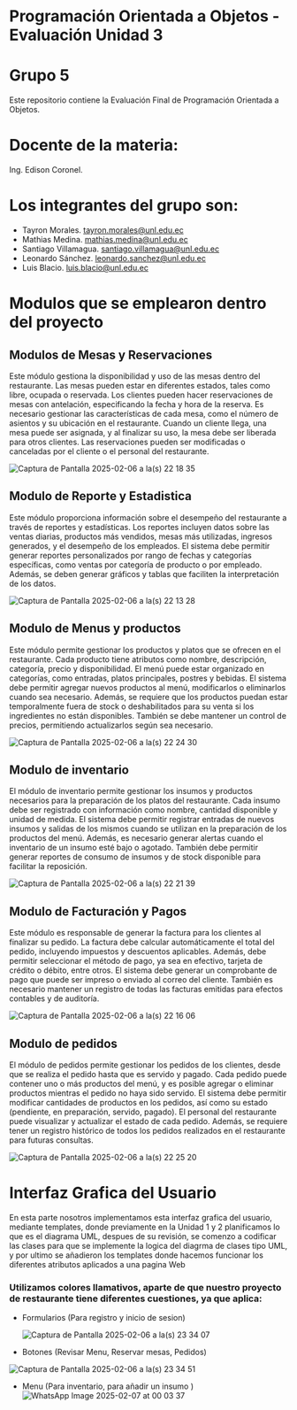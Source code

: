 # Programación Orientada a Objetos - Evaluación Unidad 3
# Grupo 5
Este repositorio contiene la Evaluación Final de Programación Orientada a Objetos.
# Docente de la materia:
Ing. Edison Coronel.
# Los integrantes del grupo son: 
- Tayron Morales.
  tayron.morales@unl.edu.ec
- Mathias Medina. 
  mathias.medina@unl.edu.ec
- Santiago Villamagua.
  santiago.villamagua@unl.edu.ec
- Leonardo Sánchez.
  leonardo.sanchez@unl.edu.ec
- Luis Blacio.
  luis.blacio@unl.edu.ec
  
# Modulos que se emplearon dentro del proyecto

## Modulos de Mesas y Reservaciones
Este módulo gestiona la disponibilidad y uso de las mesas dentro del restaurante. Las mesas pueden estar en diferentes estados, tales como libre, ocupada o reservada. Los clientes pueden hacer reservaciones de mesas con antelación, especificando la fecha y hora de la reserva. Es necesario gestionar las características de cada mesa, como el número de asientos y su ubicación en el restaurante. Cuando un cliente llega, una mesa puede ser asignada, y al finalizar su uso, la mesa debe ser liberada para otros clientes. Las reservaciones pueden ser modificadas o canceladas por el cliente o el personal del restaurante.

![Captura de Pantalla 2025-02-06 a la(s) 22 18 35](https://github.com/user-attachments/assets/5836db12-3c08-4a56-b57f-2fd0efaeca21)



## Modulo de Reporte y Estadistica 
Este módulo proporciona información sobre el desempeño del restaurante a través de reportes y estadísticas. Los reportes incluyen datos sobre las ventas diarias, productos más vendidos, mesas más utilizadas, ingresos generados, y el desempeño de los empleados. El sistema debe permitir generar reportes personalizados por rango de fechas y categorías específicas, como ventas por categoría de producto o por empleado. Además, se deben generar gráficos y tablas que faciliten la interpretación de los datos.

![Captura de Pantalla 2025-02-06 a la(s) 22 13 28](https://github.com/user-attachments/assets/0310ed90-8fc9-4ef1-a60e-cde8e357f347)


## Modulo de Menus y productos
Este módulo permite gestionar los productos y platos que se ofrecen en el restaurante. Cada producto tiene atributos como nombre, descripción, categoría, precio y disponibilidad. El menú puede estar organizado en categorías, como entradas, platos principales, postres y bebidas. El sistema debe permitir agregar nuevos productos al menú, modificarlos o eliminarlos cuando sea necesario. Además, se requiere que los productos puedan estar temporalmente fuera de stock o deshabilitados para su venta si los ingredientes no están disponibles. También se debe mantener un control de precios, permitiendo actualizarlos según sea necesario.

![Captura de Pantalla 2025-02-06 a la(s) 22 24 30](https://github.com/user-attachments/assets/503fcb3a-dfdb-4b9d-bc5e-784a0ccdadfe)


## Modulo de inventario
El módulo de inventario permite gestionar los insumos y productos necesarios para la preparación de los platos del restaurante. Cada insumo debe ser registrado con información como nombre, cantidad disponible y unidad de medida. El sistema debe permitir registrar entradas de nuevos insumos y salidas de los mismos cuando se utilizan en la preparación de los productos del menú. Además, es necesario generar alertas cuando el inventario de un insumo esté bajo o agotado. También debe permitir generar reportes de consumo de insumos y de stock disponible para facilitar la reposición.

![Captura de Pantalla 2025-02-06 a la(s) 22 21 39](https://github.com/user-attachments/assets/a6fec96f-4beb-4f6a-a11c-a7668357c73a)


## Modulo de Facturación y Pagos 
Este módulo es responsable de generar la factura para los clientes al finalizar su pedido. La factura debe calcular automáticamente el total del pedido, incluyendo impuestos y descuentos aplicables. Además, debe permitir seleccionar el método de pago, ya sea en efectivo, tarjeta de crédito o débito, entre otros. El sistema debe generar un comprobante de pago que puede ser impreso o enviado al correo del cliente. También es necesario mantener un registro de todas las facturas emitidas para efectos contables y de auditoría.

![Captura de Pantalla 2025-02-06 a la(s) 22 16 06](https://github.com/user-attachments/assets/a1f98f40-3366-4c20-a341-90bd463b8117)


## Modulo de pedidos 
El módulo de pedidos permite gestionar los pedidos de los clientes, desde que se realiza el pedido hasta que es servido y pagado. Cada pedido puede contener uno o más productos del menú, y es posible agregar o eliminar productos mientras el pedido no haya sido servido. El sistema debe permitir modificar cantidades de productos en los pedidos, así como su estado (pendiente, en preparación, servido, pagado). El personal del restaurante puede visualizar y actualizar el estado de cada pedido. Además, se requiere tener un registro histórico de todos los pedidos realizados en el restaurante para futuras consultas.

![Captura de Pantalla 2025-02-06 a la(s) 22 25 20](https://github.com/user-attachments/assets/4581139f-9722-4c04-852b-a90172ae2428)

# Interfaz Grafica del Usuario
En esta parte nosotros implementamos esta interfaz grafica del usuario, mediante templates, donde previamente en la Unidad 1 y 2 planificamos lo que es el diagrama UML, despues de su revisión, se comenzo a codificar las clases para que se implemente la logica del diagrma de clases tipo UML, y por ultimo se añadieron los templates donde hacemos funcionar los diferentes atributos aplicados a una pagina Web

### Utilizamos colores llamativos, aparte de que nuestro proyecto de restaurante tiene diferentes cuestiones, ya que aplica: 
- Formularios (Para registro y inicio de sesion)

  ![Captura de Pantalla 2025-02-06 a la(s) 23 34 07](https://github.com/user-attachments/assets/354dc56b-1e03-4e24-85fa-ecc99643c5f7)

- Botones (Revisar Menu, Reservar mesas, Pedidos)

![Captura de Pantalla 2025-02-06 a la(s) 23 34 51](https://github.com/user-attachments/assets/64ddeaa8-8d2e-4535-bb11-0a2d73c56272)


- Menu (Para inventario, para añadir un insumo )
![WhatsApp Image 2025-02-07 at 00 03 37](https://github.com/user-attachments/assets/3bbef64b-c0c4-4ff0-ae20-c4c1ac97b185)




